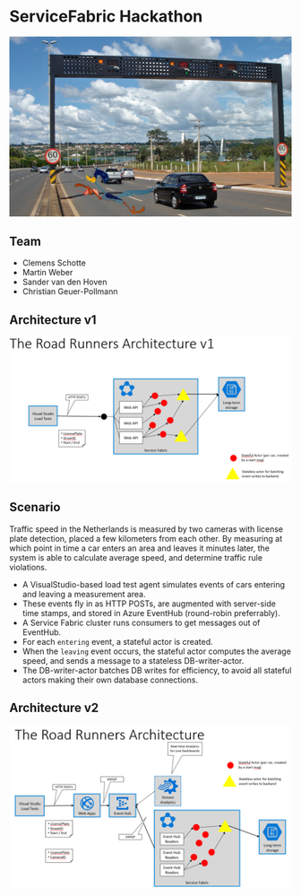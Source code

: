 
# ServiceFabric Hackathon

![Architecture](./imgs/logo.png) 

## Team 

- Clemens Schotte
- Martin Weber
- Sander van den Hoven
- Christian Geuer-Pollmann

## Architecture v1

![Architecture](./imgs/architecture1.png) 

## Scenario

Traffic speed in the Netherlands is measured by two cameras with license plate detection, placed a few kilometers from each other. By measuring at which point in time a car enters an area and leaves it minutes later, the system is able to calculate average speed, and determine traffic rule violations. 

- A VisualStudio-based load test agent simulates events of cars entering and leaving a measurement area. 
- These events fly in as HTTP POSTs, are augmented with server-side time stamps, and stored in Azure EventHub (round-robin preferrably). 
- A Service Fabric cluster runs consumers to get messages out of EventHub. 
- For each `entering` event, a stateful actor is created. 
- When the `leaving` event occurs, the stateful actor computes the average speed, and sends a message to a stateless DB-writer-actor.
- The DB-writer-actor batches DB writes for efficiency, to avoid all stateful actors making their own database connections. 

## Architecture v2

![Architecture](./imgs/architecture2.png) 
